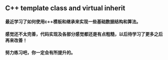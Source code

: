 
## C++ template class and virtual inherit

#### 最近学习了如何使用c++模板和继承来实现一些基础数据结构和算法。

#### 感觉还不太完善，代码实现及各部分感觉都还是有点粗糙，以后待学习了更多之后再来改善！

#### 努力练习吧，你一定会有所提升的。

